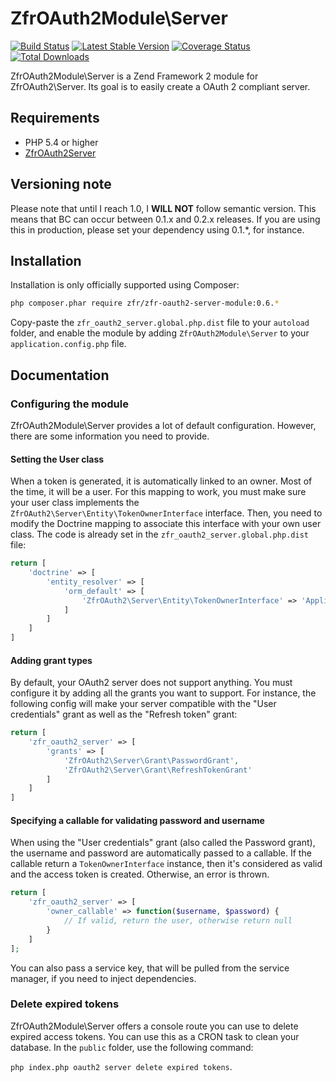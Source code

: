 # ZfrOAuth2Module\Server

[![Build Status](https://travis-ci.org/zf-fr/zfr-oauth2-server-module.png?branch=master)](https://travis-ci.org/zf-fr/zfr-oauth2-server-module)
[![Latest Stable Version](https://poser.pugx.org/zfr/zfr-oauth2-server-module/v/stable.png)](https://packagist.org/packages/zfr/zfr-oauth2-server-module)
[![Coverage Status](https://coveralls.io/repos/zf-fr/zfr-oauth2-server-module/badge.png)](https://coveralls.io/r/zf-fr/zfr-oauth2-server-module)
[![Total Downloads](https://poser.pugx.org/zfr/zfr-oauth2-server-module/downloads.png)](https://packagist.org/packages/zfr/zfr-oauth2-server-module)

ZfrOAuth2Module\Server is a Zend Framework 2 module for ZfrOAuth2\Server. Its goal is to easily create a OAuth 2
compliant server.

## Requirements

- PHP 5.4 or higher
- [ZfrOAuth2Server](https://github.com/zf-fr/zfr-oauth2-server)

## Versioning note

Please note that until I reach 1.0, I **WILL NOT** follow semantic version. This means that BC can occur between
0.1.x and 0.2.x releases. If you are using this in production, please set your dependency using 0.1.*, for instance.

## Installation

Installation is only officially supported using Composer:

```sh
php composer.phar require zfr/zfr-oauth2-server-module:0.6.*
```

Copy-paste the `zfr_oauth2_server.global.php.dist` file to your `autoload` folder, and enable the module by adding
`ZfrOAuth2Module\Server` to your `application.config.php` file.

## Documentation

### Configuring the module

ZfrOAuth2Module\Server provides a lot of default configuration. However, there are some information you need to provide.

#### Setting the User class

When a token is generated, it is automatically linked to an owner. Most of the time, it will be a user. For this
mapping to work, you must make sure your user class implements the `ZfrOAuth2\Server\Entity\TokenOwnerInterface`
interface. Then, you need to modify the Doctrine mapping to associate this interface with your own user
class. The code is already set in the `zfr_oauth2_server.global.php.dist` file:

```php
return [
    'doctrine' => [
        'entity_resolver' => [
            'orm_default' => [
                'ZfrOAuth2\Server\Entity\TokenOwnerInterface' => 'Application\Entity\User'
            ]
        ]
    ]
]
```

#### Adding grant types

By default, your OAuth2 server does not support anything. You must configure it by adding all the grants you
want to support. For instance, the following config will make your server compatible with the "User credentials"
grant as well as the "Refresh token" grant:

```php
return [
    'zfr_oauth2_server' => [
        'grants' => [
            'ZfrOAuth2\Server\Grant\PasswordGrant',
            'ZfrOAuth2\Server\Grant\RefreshTokenGrant'
        ]
    ]
]
```

#### Specifying a callable for validating password and username

When using the "User credentials" grant (also called the Password grant), the username and password are automatically
passed to a callable. If the callable return a `TokenOwnerInterface` instance, then it's considered as valid and
the access token is created. Otherwise, an error is thrown.

```php
return [
    'zfr_oauth2_server' => [
        'owner_callable' => function($username, $password) {
            // If valid, return the user, otherwise return null
        }
    ]
];
```

You can also pass a service key, that will be pulled from the service manager, if you need to inject dependencies.

### Delete expired tokens

ZfrOAuth2Module\Server offers a console route you can use to delete expired access tokens. You can use this as a CRON
task to clean your database. In the `public` folder, use the following command:

`php index.php oauth2 server delete expired tokens`.
